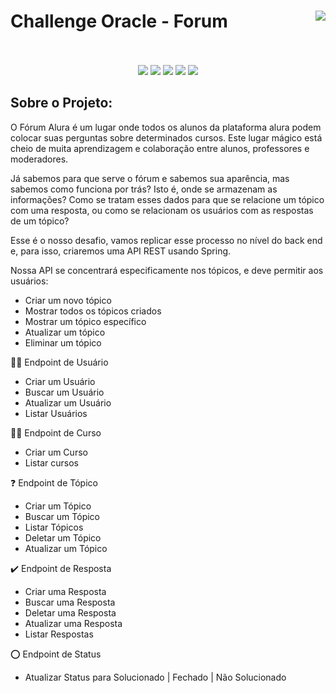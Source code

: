 # Challenge Oracle - Forum  <img align="right" src="https://cursos.alura.com.br/assets/images/certificates/new/logo/oracle-one-logo.png"><br><br>

<p align="center">
  <img src="https://img.shields.io/static/v1?label=JAVA&message=1.8&color=blue&style=for-the-badge"/>
    <img src="https://img.shields.io/static/v1?label=JAVA&message=1.8&color=blue&style=for-the-badge"/>
    <img src="https://img.shields.io/static/v1?label=Spring&message=ONE&color=blue&style=for-the-badge" />
  <img src="http://img.shields.io/static/v1?label=Oracle&message=ONE&color=blue&style=for-the-badge"/>
  <img src="http://img.shields.io/static/v1?label=STATUS&message=FINALIZADO&color=blue&style=for-the-badge"/>
</p>

## Sobre o Projeto:
O Fórum Alura é um lugar onde todos os alunos da plataforma alura podem colocar suas perguntas sobre determinados cursos. Este lugar mágico está cheio de muita aprendizagem e colaboração entre alunos, professores e moderadores.

Já sabemos para que serve o fórum e sabemos sua aparência, mas sabemos como funciona por trás? Isto é, onde se armazenam as informações? Como se tratam esses dados para que se relacione um tópico com uma resposta, ou como se relacionam os usuários com as respostas de um tópico?

Esse é o nosso desafio, vamos replicar esse processo no nível do back end e, para isso, criaremos uma API REST usando Spring.

Nossa API se concentrará especificamente nos tópicos, e deve permitir aos usuários:

  -  Criar um novo tópico
  -  Mostrar todos os tópicos criados
  -  Mostrar um tópico específico
  -  Atualizar um tópico
  -  Eliminar um tópico

:technologist: Endpoint de Usuário
  - Criar um Usuário
  - Buscar um Usuário
  - Atualizar um Usuário
  - Listar Usuários

:teacher:      Endpoint de Curso
  - Criar um Curso
  - Listar cursos

:question:      Endpoint de Tópico
  - Criar um Tópico
  - Buscar um Tópico
  - Listar Tópicos
  - Deletar um Tópico
  - Atualizar um Tópico

:heavy_check_mark:      Endpoint de Resposta
  - Criar uma Resposta
  - Buscar uma Resposta
  - Deletar uma Resposta
  - Atualizar uma Resposta
  - Listar Respostas

:o:      Endpoint de Status
  - Atualizar Status para Solucionado | Fechado | Não Solucionado